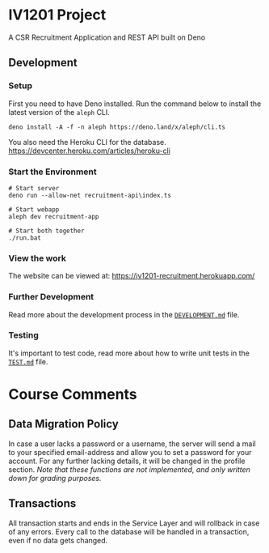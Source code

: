 # IV1201 Project
 A CSR Recruitment Application and REST API built on Deno


## Development

### Setup

First you need to have Deno installed. Run the command below to install the latest version of the `aleph` CLI.
```shell
deno install -A -f -n aleph https://deno.land/x/aleph/cli.ts
```
You also need the Heroku CLI for the database.<br />
https://devcenter.heroku.com/articles/heroku-cli
### Start the Environment

```shell
# Start server
deno run --allow-net recruitment-api\index.ts

# Start webapp
aleph dev recruitment-app

# Start both together
./run.bat
```

### View the work
The website can be viewed at: https://iv1201-recruitment.herokuapp.com/

### Further Development

Read more about the development process in the [`DEVELOPMENT.md`](DEVELOPMENT.md) file.

### Testing

It's important to test code, read more about how to write unit tests in the [`TEST.md`](TEST.md) file.

# Course Comments
## Data Migration Policy
In case a user lacks a password or a username, the server will send a mail to your specified email-address and allow you to set a password for your account. For any further lacking details, it will be changed in the profile section. 
*Note that these functions are not implemented, and only written down for grading purposes.*

## Transactions
All transaction starts and ends in the Service Layer and will rollback in case of any errors. Every call to the database will be handled in a transaction, even if no data gets changed. 